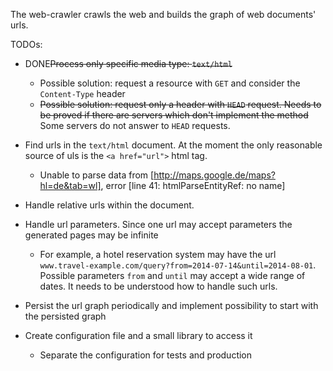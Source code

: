 The web-crawler crawls the web and builds the graph of web documents' urls.

TODOs:

* DONE<s>Process only specific media type: `text/html`</s>

    * Possible solution: request a resource with `GET` and consider the `Content-Type` header
    * <s>Possible solution: request only a header with `HEAD` request. Needs to be proved if there are servers which don't implement the method</s> Some servers do not answer to `HEAD` requests.

* Find urls in the `text/html` document. At the moment the only reasonable source of uls is the `<a href="url">` html tag.
    * Unable to parse data from [http://maps.google.de/maps?hl=de&tab=wl], error [line 41: htmlParseEntityRef: no name]

* Handle relative urls within the document.

* Handle url parameters. Since one url may accept parameters the generated pages may be infinite

    * For example, a hotel reservation system may have the url `www.travel-example.com/query?from=2014-07-14&until=2014-08-01`.
    Possible parameters `from` and `until` may accept a wide range of dates. It needs to be understood how to handle such urls.

* Persist the url graph periodically and implement possibility to start with the persisted graph

* Create configuration file and a small library to access it
    * Separate the configuration for tests and production